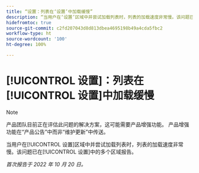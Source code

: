 ```yaml
---
title: “设置：列表在‘设置’中加载缓慢”
description: “当用户在‘设置’区域中并尝试加载列表时，列表的加载速度非常慢。该问题已在‘设置’中的多个区域报告。”
hidefromtoc: true
source-git-commit: c2fd207043d8d813dbea4695198b49a4cda5fbc2
workflow-type: ht
source-wordcount: '100'
ht-degree: 100%

---
```



# [!UICONTROL 设置]：列表在[!UICONTROL 设置]中加载缓慢

>[!NOTE]
>
>产品团队目前正在评估此问题的解决方案，这可能需要产品增强功能。 产品增强功能在“产品公告”中而非“维护更新”中传送。

当用户在[!UICONTROL 设置]区域中并尝试加载列表时，列表的加载速度非常慢。该问题已在[!UICONTROL 设置]中的多个区域报告。

_首次报告于 2022 年 10 月 20 日。_

